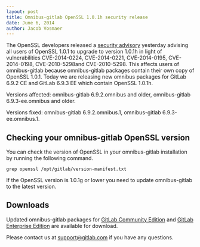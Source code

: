 ```yaml
---
layout: post
title: Omnibus-gitlab OpenSSL 1.0.1h security release
date: June 6, 2014
author: Jacob Vosmaer
---
```


The OpenSSL developers released a [security
advisory](https://www.openssl.org/news/secadv_20140605.txt) yesterday advising
all users of OpenSSL 1.0.1 to upgrade to version 1.0.1h in light of
vulnerabilities CVE-2014-0224, CVE-2014-0221, CVE-2014-0195, CVE-2014-0198,
CVE-2010-5298and CVE-2010-5298. This affects users of omnibus-gitlab because
omnibus-gitlab packages contain their own copy of OpenSSL 1.0.1. Today we are
releasing new omnibus packages for GitLab 6.9.2 CE and GitLab 6.9.3 EE which
contain OpenSSL 1.0.1h.

Versions affected: omnibus-gitlab 6.9.2.omnibus and older, omnibus-gitlab
6.9.3-ee.omnibus and older.

Versions fixed: omnibus-gitlab 6.9.2.omnibus.1, omnibus-gitlab
6.9.3-ee.omnibus.1.

## Checking your omnibus-gitlab OpenSSL version

You can check the version of OpenSSL in your omnibus-gitlab installation by
running the following command.

```
grep openssl /opt/gitlab/version-manifest.txt
```

If the OpenSSL version is 1.0.1g or lower you need to update omnibus-gitlab to
the latest version.

## Downloads

Updated omnibus-gitlab packages for [GitLab Community
Edition](https://www.gitlab.com/downloads) and [GitLab Enterprise
Edition](https://gitlab.com/subscribers/gitlab-ee/blob/master/doc/install/packages.md)
are available for download.

Please contact us at support@gitlab.com if you have any questions.
